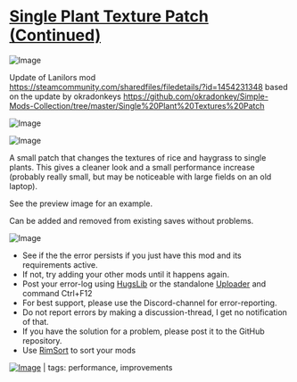 # [Single Plant Texture Patch (Continued)](https://steamcommunity.com/sharedfiles/filedetails/?id=2034171041)

![Image](https://i.imgur.com/buuPQel.png)

Update of Lanilors mod
https://steamcommunity.com/sharedfiles/filedetails/?id=1454231348
based on the update by okradonkeys
https://github.com/okradonkey/Simple-Mods-Collection/tree/master/Single%20Plant%20Textures%20Patch

![Image](https://i.imgur.com/pufA0kM.png)
	
![Image](https://i.imgur.com/Z4GOv8H.png)

A small patch that changes the textures of rice and haygrass to single plants. This gives a cleaner look and a small performance increase (probably really small, but may be noticeable with large fields on an old laptop).

See the preview image for an example.

Can be added and removed from existing saves without problems.

![Image](https://i.imgur.com/PwoNOj4.png)



-  See if the the error persists if you just have this mod and its requirements active.
-  If not, try adding your other mods until it happens again.
-  Post your error-log using [HugsLib](https://steamcommunity.com/workshop/filedetails/?id=818773962) or the standalone [Uploader](https://steamcommunity.com/sharedfiles/filedetails/?id=2873415404) and command Ctrl+F12
-  For best support, please use the Discord-channel for error-reporting.
-  Do not report errors by making a discussion-thread, I get no notification of that.
-  If you have the solution for a problem, please post it to the GitHub repository.
-  Use [RimSort](https://github.com/RimSort/RimSort/releases/latest) to sort your mods

 

[![Image](https://img.shields.io/github/v/release/emipa606/SinglePlantTexturePatch?label=latest%20version&style=plastic&color=9f1111&labelColor=black)](https://steamcommunity.com/sharedfiles/filedetails/changelog/2034171041) | tags:  performance,  improvements
